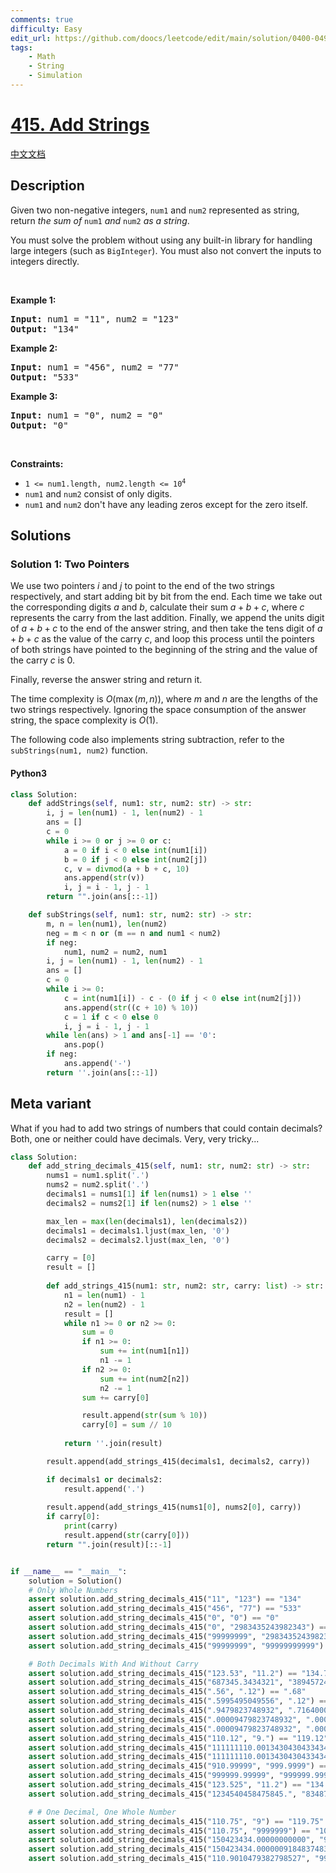 ```yaml
---
comments: true
difficulty: Easy
edit_url: https://github.com/doocs/leetcode/edit/main/solution/0400-0499/0415.Add%20Strings/README_EN.md
tags:
    - Math
    - String
    - Simulation
---
```


<!-- problem:start -->

# [415. Add Strings](https://leetcode.com/problems/add-strings)

[中文文档](/solution/0400-0499/0415.Add%20Strings/README.md)

## Description

<!-- description:start -->

<p>Given two non-negative integers, <code>num1</code> and <code>num2</code> represented as string, return <em>the sum of</em> <code>num1</code> <em>and</em> <code>num2</code> <em>as a string</em>.</p>

<p>You must solve the problem without using any built-in library for handling large integers (such as <code>BigInteger</code>). You must also not convert the inputs to integers directly.</p>

<p>&nbsp;</p>
<p><strong class="example">Example 1:</strong></p>

<pre>
<strong>Input:</strong> num1 = &quot;11&quot;, num2 = &quot;123&quot;
<strong>Output:</strong> &quot;134&quot;
</pre>

<p><strong class="example">Example 2:</strong></p>

<pre>
<strong>Input:</strong> num1 = &quot;456&quot;, num2 = &quot;77&quot;
<strong>Output:</strong> &quot;533&quot;
</pre>

<p><strong class="example">Example 3:</strong></p>

<pre>
<strong>Input:</strong> num1 = &quot;0&quot;, num2 = &quot;0&quot;
<strong>Output:</strong> &quot;0&quot;
</pre>

<p>&nbsp;</p>
<p><strong>Constraints:</strong></p>

<ul>
	<li><code>1 &lt;= num1.length, num2.length &lt;= 10<sup>4</sup></code></li>
	<li><code>num1</code> and <code>num2</code> consist of only digits.</li>
	<li><code>num1</code> and <code>num2</code> don&#39;t have any leading zeros except for the zero itself.</li>
</ul>

<!-- description:end -->

## Solutions

<!-- solution:start -->

### Solution 1: Two Pointers

We use two pointers $i$ and $j$ to point to the end of the two strings respectively, and start adding bit by bit from the end. Each time we take out the corresponding digits $a$ and $b$, calculate their sum $a + b + c$, where $c$ represents the carry from the last addition. Finally, we append the units digit of $a + b + c$ to the end of the answer string, and then take the tens digit of $a + b + c$ as the value of the carry $c$, and loop this process until the pointers of both strings have pointed to the beginning of the string and the value of the carry $c$ is $0$.

Finally, reverse the answer string and return it.

The time complexity is $O(\max(m, n))$, where $m$ and $n$ are the lengths of the two strings respectively. Ignoring the space consumption of the answer string, the space complexity is $O(1)$.

The following code also implements string subtraction, refer to the `subStrings(num1, num2)` function.

<!-- tabs:start -->

#### Python3

```python
class Solution:
    def addStrings(self, num1: str, num2: str) -> str:
        i, j = len(num1) - 1, len(num2) - 1
        ans = []
        c = 0
        while i >= 0 or j >= 0 or c:
            a = 0 if i < 0 else int(num1[i])
            b = 0 if j < 0 else int(num2[j])
            c, v = divmod(a + b + c, 10)
            ans.append(str(v))
            i, j = i - 1, j - 1
        return "".join(ans[::-1])

    def subStrings(self, num1: str, num2: str) -> str:
        m, n = len(num1), len(num2)
        neg = m < n or (m == n and num1 < num2)
        if neg:
            num1, num2 = num2, num1
        i, j = len(num1) - 1, len(num2) - 1
        ans = []
        c = 0
        while i >= 0:
            c = int(num1[i]) - c - (0 if j < 0 else int(num2[j]))
            ans.append(str((c + 10) % 10))
            c = 1 if c < 0 else 0
            i, j = i - 1, j - 1
        while len(ans) > 1 and ans[-1] == '0':
            ans.pop()
        if neg:
            ans.append('-')
        return ''.join(ans[::-1])
```

## Meta variant
What if you had to add two strings of numbers that could contain decimals?
Both, one or neither could have decimals. Very, very tricky...
```python
class Solution:
    def add_string_decimals_415(self, num1: str, num2: str) -> str:
        nums1 = num1.split('.')
        nums2 = num2.split('.')
        decimals1 = nums1[1] if len(nums1) > 1 else ''
        decimals2 = nums2[1] if len(nums2) > 1 else ''

        max_len = max(len(decimals1), len(decimals2))
        decimals1 = decimals1.ljust(max_len, '0')
        decimals2 = decimals2.ljust(max_len, '0')

        carry = [0]
        result = []
        
        def add_strings_415(num1: str, num2: str, carry: list) -> str:
            n1 = len(num1) - 1
            n2 = len(num2) - 1
            result = []
            while n1 >= 0 or n2 >= 0:
                sum = 0
                if n1 >= 0:
                    sum += int(num1[n1])
                    n1 -= 1
                if n2 >= 0:
                    sum += int(num2[n2])
                    n2 -= 1
                sum += carry[0]

                result.append(str(sum % 10))
                carry[0] = sum // 10
            
            return ''.join(result)

        result.append(add_strings_415(decimals1, decimals2, carry))

        if decimals1 or decimals2:
            result.append('.')
        
        result.append(add_strings_415(nums1[0], nums2[0], carry))
        if carry[0]:
            print(carry)
            result.append(str(carry[0]))
        return "".join(result)[::-1]


if __name__ == "__main__":
    solution = Solution()
    # Only Whole Numbers
    assert solution.add_string_decimals_415("11", "123") == "134"
    assert solution.add_string_decimals_415("456", "77") == "533"
    assert solution.add_string_decimals_415("0", "0") == "0"
    assert solution.add_string_decimals_415("0", "2983435243982343") == "2983435243982343"
    assert solution.add_string_decimals_415("99999999", "2983435243982343") == "2983435343982342"
    assert solution.add_string_decimals_415("99999999", "99999999999") == "100099999998"

    # Both Decimals With And Without Carry
    assert solution.add_string_decimals_415("123.53", "11.2") == "134.73"
    assert solution.add_string_decimals_415("687345.3434321", "389457248.24374657243") == "390144593.58717867243"
    assert solution.add_string_decimals_415(".56", ".12") == ".68"
    assert solution.add_string_decimals_415(".5995495049556", ".12") == ".7195495049556"
    assert solution.add_string_decimals_415(".9479823748932", ".716400040030") == "1.6643824149232"
    assert solution.add_string_decimals_415(".00009479823748932", ".000000716400040030") == ".000095514637529350"
    assert solution.add_string_decimals_415(".00009479823748932", ".00000071640004003000000") == ".00009551463752935000000"
    assert solution.add_string_decimals_415("110.12", "9.") == "119.12"
    assert solution.add_string_decimals_415("111111110.0013430430433434454001", "9.") == "111111119.0013430430433434454001"
    assert solution.add_string_decimals_415("111111110.0013430430433434454001", "993483400013438854.") == "993483400124549964.0013430430433434454001"
    assert solution.add_string_decimals_415("910.99999", "999.9999") == "1910.99989"
    assert solution.add_string_decimals_415("999999.99999", "999999.9999") == "1999999.99989"
    assert solution.add_string_decimals_415("123.525", "11.2") == "134.725"
    assert solution.add_string_decimals_415("1234540458475845.", "8348736.") == "1234540466824581"

    # # One Decimal, One Whole Number
    assert solution.add_string_decimals_415("110.75", "9") == "119.75"
    assert solution.add_string_decimals_415("110.75", "9999999") == "10000109.75"
    assert solution.add_string_decimals_415("150423434.00000000000", "9999999.") == "160423433.00000000000"
    assert solution.add_string_decimals_415("150423434.0000009184837483", "9999999.") == "160423433.0000009184837483"
    assert solution.add_string_decimals_415("110.9010479382798527", "9999999.") == "10000109.9010479382798527"
```
